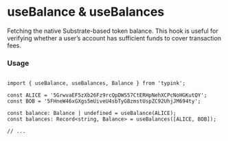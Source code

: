# useBalance & useBalances

Fetching the native Substrate-based token balance. This hook is useful for verifying whether a user’s account has sufficient funds to cover transaction fees.

### Usage

```tsx

import { useBalance, useBalances, Balance } from 'typink';

const ALICE = '5GrwvaEF5zXb26Fz9rcQpDWS57CtERHpNehXCPcNoHGKutQY';
const BOB = '5FHneW46xGXgs5mUiveU4sbTyGBzmstUspZC92UhjJM694ty';

const balance: Balance | undefined = useBalance(ALICE);
const balances: Record<string, Balance> = useBalances([ALICE, BOB]);

// ...
```
